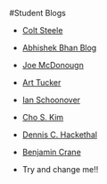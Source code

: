#Student Blogs

* [Colt Steele](http://google.com)

* [Abhishek Bhan Blog](https://medium.com/@abhishekbhan/web-development-ae63f82ca91d)

* [Joe McDonougn](http://athentica.com/general-assembly-web-development-immersive/)
* [Art Tucker](https://medium.com/@SmrtArt/well-here-we-go-1a8b933ab18e)
* [Ian Schoonover](https://medium.com/@ianschoonover)
* [Cho S. Kim](http://www.choskim.me)
* [Dennis C. Hackethal](http://www.google.com)
* [Benjamin Crane](https://medium.com/@benjamincrane)
* Try and change me!!

